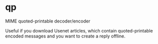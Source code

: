 # qp
MIME quoted-printable decoder/encoder

Useful if you download Usenet articles, which contain quoted-printable encoded messages and
you want to create a reply offline.
